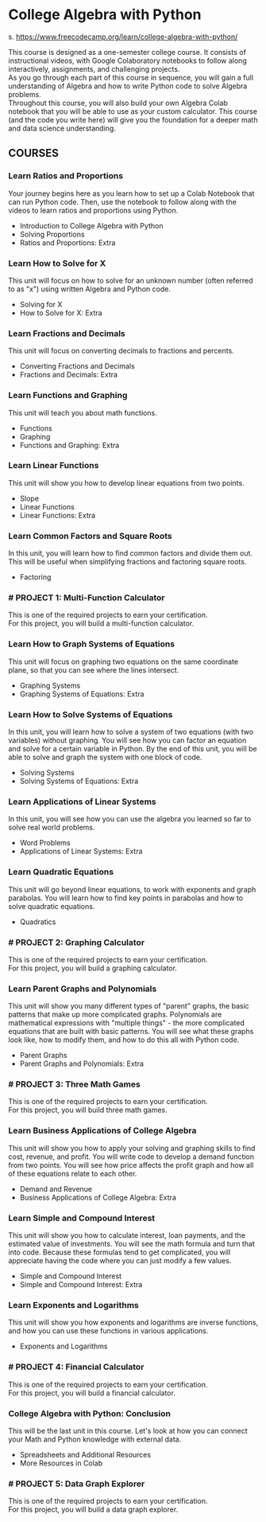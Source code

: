 # College Algebra with Python  
s. https://www.freecodecamp.org/learn/college-algebra-with-python/  

This course is designed as a one-semester college course. It consists of instructional videos, with Google Colaboratory notebooks to follow along interactively, assignments, and challenging projects.  
As you go through each part of this course in sequence, you will gain a full understanding of Algebra and how to write Python code to solve Algebra problems.  
Throughout this course, you will also build your own Algebra Colab notebook that you will be able to use as your custom calculator. This course (and the code you write here) will give you the foundation for a deeper math and data science understanding.  

## COURSES  

### Learn Ratios and Proportions  
Your journey begins here as you learn how to set up a Colab Notebook that can run Python code. Then, use the notebook to follow along with the videos to learn ratios and proportions using Python.  
* Introduction to College Algebra with Python
* Solving Proportions
* Ratios and Proportions: Extra  

### Learn How to Solve for X  
This unit will focus on how to solve for an unknown number (often referred to as "x") using written Algebra and Python code.  
* Solving for X
* How to Solve for X: Extra

### Learn Fractions and Decimals  
This unit will focus on converting decimals to fractions and percents.  
* Converting Fractions and Decimals
* Fractions and Decimals: Extra  

### Learn Functions and Graphing  
This unit will teach you about math functions.  
* Functions
* Graphing
* Functions and Graphing: Extra  

### Learn Linear Functions  
This unit will show you how to develop linear equations from two points.  
* Slope
* Linear Functions
* Linear Functions: Extra

### Learn Common Factors and Square Roots  
In this unit, you will learn how to find common factors and divide them out. This will be useful when simplifying fractions and factoring square roots.  
* Factoring

### \# PROJECT 1: Multi-Function Calculator  
This is one of the required projects to earn your certification.  
For this project, you will build a multi-function calculator.  

### Learn How to Graph Systems of Equations  
This unit will focus on graphing two equations on the same coordinate plane, so that you can see where the lines intersect.
* Graphing Systems
* Graphing Systems of Equations: Extra  

### Learn How to Solve Systems of Equations  
In this unit, you will learn how to solve a system of two equations (with two variables) without graphing. You will see how you can factor an equation and solve for a certain variable in Python. By the end of this unit, you will be able to solve and graph the system with one block of code.  
* Solving Systems
* Solving Systems of Equations: Extra  

### Learn Applications of Linear Systems  
In this unit, you will see how you can use the algebra you learned so far to solve real world problems.  
* Word Problems
* Applications of Linear Systems: Extra  

### Learn Quadratic Equations  
This unit will go beyond linear equations, to work with exponents and graph parabolas. You will learn how to find key points in parabolas and how to solve quadratic equations.  
* Quadratics

### \# PROJECT 2: Graphing Calculator
This is one of the required projects to earn your certification.  
For this project, you will build a graphing calculator.  

### Learn Parent Graphs and Polynomials  
This unit will show you many different types of "parent" graphs, the basic patterns that make up more complicated graphs. Polynomials are mathematical expressions with "multiple things" - the more complicated equations that are built with basic patterns. You will see what these graphs look like, how to modify them, and how to do this all with Python code.  
* Parent Graphs
* Parent Graphs and Polynomials: Extra  

### \# PROJECT 3: Three Math Games
This is one of the required projects to earn your certification.  
For this project, you will build three math games.  

### Learn Business Applications of College Algebra  
This unit will show you how to apply your solving and graphing skills to find cost, revenue, and profit. You will write code to develop a demand function from two points. You will see how price affects the profit graph and how all of these equations relate to each other.  
* Demand and Revenue
* Business Applications of College Algebra: Extra

### Learn Simple and Compound Interest  
This unit will show you how to calculate interest, loan payments, and the estimated value of investments. You will see the math formula and turn that into code. Because these formulas tend to get complicated, you will appreciate having the code where you can just modify a few values.  
* Simple and Compound Interest
* Simple and Compound Interest: Extra

### Learn Exponents and Logarithms  
This unit will show you how exponents and logarithms are inverse functions, and how you can use these functions in various applications.  
* Exponents and Logarithms  

### \# PROJECT 4: Financial Calculator  
This is one of the required projects to earn your certification.  
For this project, you will build a financial calculator.  

### College Algebra with Python: Conclusion  
This will be the last unit in this course. Let's look at how you can connect your Math and Python knowledge with external data.  
* Spreadsheets and Additional Resources
* More Resources in Colab  

### \# PROJECT 5: Data Graph Explorer  
This is one of the required projects to earn your certification.  
For this project, you will build a data graph explorer.  

